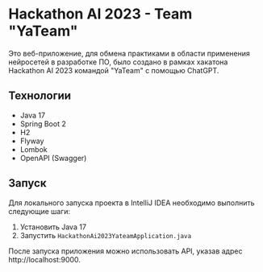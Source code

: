 # Hackathon AI 2023 - Team "YaTeam"

Это веб-приложение, для обмена практиками в области применения нейросетей в разработке ПО,
было создано в рамках хакатона Hackathon AI 2023 командой "YaTeam" с помощью ChatGPT.

## Технологии

* Java 17
* Spring Boot 2
* H2
* Flyway
* Lombok
* OpenAPI (Swagger)

## Запуск

Для локального запуска проекта в IntelliJ IDEA необходимо выполнить следующие шаги:

1. Установить Java 17
2. Запустить `HackathonAi2023YateamApplication.java`

После запуска приложения можно использовать API, указав адрес http://localhost:9000.

